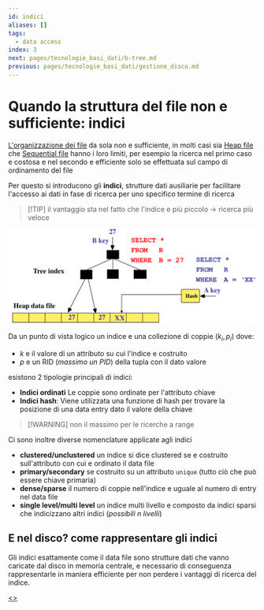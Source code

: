 ```yaml
---
id: indici
aliases: []
tags:
  - data access
index: 3
next: pages/tecnologie_basi_dati/b-tree.md
previous: pages/tecnologie_basi_dati/gestione_disco.md
---
```


# Quando la struttura del file non e sufficiente: indici

[L'organizzazione dei file](pages/tecnologie_basi_dati/gestione_disco.md#Organizzazione%20dei%20file) da sola non e sufficiente, in molti casi sia [Heap file](pages/tecnologie_basi_dati/gestione_disco.md#Heap%20file) che [Sequential file](pages/tecnologie_basi_dati//gestione_disco.md#sequential%20file) hanno i loro limiti, per esempio la ricerca nel primo caso e costosa e nel secondo e efficiente solo se effettuata sul campo di ordinamento del file

Per questo si introducono gli **indici**, strutture dati ausiliarie per facilitare l'accesso ai dati in fase di ricerca per uno specifico termine di ricerca

>[!TIP] il vantaggio sta nel fatto che l'indice e più piccolo -> ricerca più veloce

![](assets/tecnologie_basi_dati/Pasted%20image%2020250130171838.png)

Da un punto di vista logico un indice e una collezione di coppie $(k_i,p_i)$ dove:
- $k$ e il valore di un attributo su cui l'indice e costruito
- $p$ e un RID (*massimo un PID*)  della tupla con il dato valore

esistono 2 tipologie principali di indici:

- **Indici ordinati** Le coppie sono ordinate per l'attributo chiave
- **Indici hash**: Viene utilizzata una funzione di hash per trovare la posizione di una data entry dato il valore della chiave
>[!WARNING] non il massimo per le ricerche a range

Ci sono inoltre diverse nomenclature applicate agli indici

- **clustered/unclustered** un indice si dice clustered se e costruito sull'attributo con cui e ordinato il data file
- **primary/secondary** se costruito su un attributo `unique` (tutto ciò che può essere chiave primaria)
- **dense/sparse** il numero di coppie nell'indice e uguale al numero di entry nel data file
- **single level/multi level** un indice multi livello e composto da indici sparsi che indicizzano altri indici (*possibili $n$ livelli*)

## E nel disco? come rappresentare gli indici

Gli indici esattamente come il data file sono strutture dati che vanno caricate dal disco in memoria centrale, e necessario di conseguenza rappresentarle in maniera efficiente per non perdere i vantaggi di ricerca del indice.

[<](pages/tecnologie_basi_dati/gestione_disco.md)[>](pages/tecnologie_basi_dati/b-tree.md)
